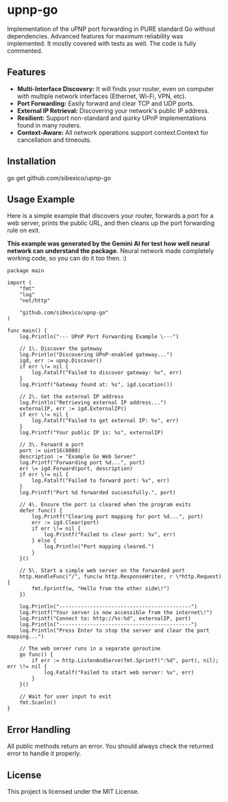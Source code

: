 # **upnp-go**

Implementation of the uPNP port forwarding in PURE standard Go without dependencies. Advanced features for maximum reliability was implemented. It mostly covered with tests as well. The code is fully commented.

## **Features**

* **Multi-Interface Discovery:** It will finds your router, even on computer with multiple network interfaces (Ethernet, Wi-Fi, VPN, etc).  
* **Port Forwarding:** Easily forward and clear TCP and UDP ports.  
* **External IP Retrieval:** Discovering your network's public IP address.  
* **Resilient:** Support non-standard and quirky UPnP implementations found in many routers.  
* **Context-Aware:** All network operations support context.Context for cancellation and timeouts.

## **Installation**

go get github.com/sibexico/upnp-go

## **Usage Example**

Here is a simple example that discovers your router, forwards a port for a web server, prints the public URL, and then cleans up the port forwarding rule on exit.


**This example was generated by the Gemini AI for test how well neural network can understand the package.** Neural network made completely working code, so you can do it too then. :)

```
package main

import (  
	"fmt"  
	"log"  
	"net/http"

	"github.com/sibexico/upnp-go"  
)

func main() {  
	log.Println("--- UPnP Port Forwarding Example \---")

	// 1\. Discover the gateway  
	log.Println("Discovering UPnP-enabled gateway...")  
	igd, err := upnp.Discover()  
	if err \!= nil {  
		log.Fatalf("Failed to discover gateway: %v", err)  
	}  
	log.Printf("Gateway found at: %s", igd.Location())

	// 2\. Get the external IP address  
	log.Println("Retrieving external IP address...")  
	externalIP, err := igd.ExternalIP()  
	if err \!= nil {  
		log.Fatalf("Failed to get external IP: %v", err)  
	}  
	log.Printf("Your public IP is: %s", externalIP)

	// 3\. Forward a port  
	port := uint16(8080)  
	description := "Example Go Web Server"  
	log.Printf("Forwarding port %d...", port)  
	err \= igd.Forward(port, description)  
	if err \!= nil {  
		log.Fatalf("Failed to forward port: %v", err)  
	}  
	log.Printf("Port %d forwarded successfully.", port)

	// 4\. Ensure the port is cleared when the program exits  
	defer func() {  
		log.Printf("Clearing port mapping for port %d...", port)  
		err := igd.Clear(port)  
		if err \!= nil {  
			log.Printf("Failed to clear port: %v", err)  
		} else {  
			log.Println("Port mapping cleared.")  
		}  
	}()

	// 5\. Start a simple web server on the forwarded port  
	http.HandleFunc("/", func(w http.ResponseWriter, r \*http.Request) {  
		fmt.Fprintf(w, "Hello from the other side\!")  
	})

	log.Println("-------------------------------------------")  
	log.Printf("Your server is now accessible from the internet\!")  
	log.Printf("Connect to: http://%s:%d", externalIP, port)  
	log.Println("-------------------------------------------")  
	log.Println("Press Enter to stop the server and clear the port mapping...")

	// The web server runs in a separate goroutine  
	go func() {  
		if err := http.ListenAndServe(fmt.Sprintf(":%d", port), nil); err \!= nil {  
			log.Fatalf("Failed to start web server: %v", err)  
		}  
	}()

	// Wait for user input to exit  
	fmt.Scanln()  
}
```


## **Error Handling**

All public methods return an error. You should always check the returned error to handle it properly.

## **License**

This project is licensed under the MIT License.